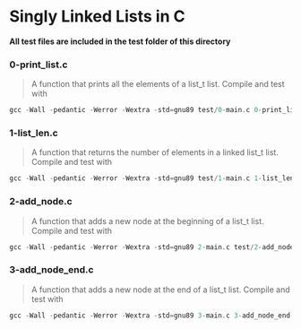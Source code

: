 # Singly Linked Lists in C

**All test files are included in the test folder of this directory**
### 0-print_list.c
> A function that prints all the elements of a list_t list.
> Compile and test with
```c
gcc -Wall -pedantic -Werror -Wextra -std=gnu89 test/0-main.c 0-print_list.c -o a
```

### 1-list_len.c
> A function that returns the number of elements in a linked list_t list.
> Compile and test with
```c
gcc -Wall -pedantic -Werror -Wextra -std=gnu89 test/1-main.c 1-list_len.c -o b
```

### 2-add_node.c
> A function that adds a new node at the beginning of a list_t list.
> Compile and test with
```c
gcc -Wall -pedantic -Werror -Wextra -std=gnu89 2-main.c test/2-add_node.c 0-print_list.c -o c
```

### 3-add_node_end.c
> A function that adds a new node at the end of a list_t list.
> Compile and test with
```c
gcc -Wall -pedantic -Werror -Wextra -std=gnu89 3-main.c 3-add_node_end.c 0-print_list.c -o d
```